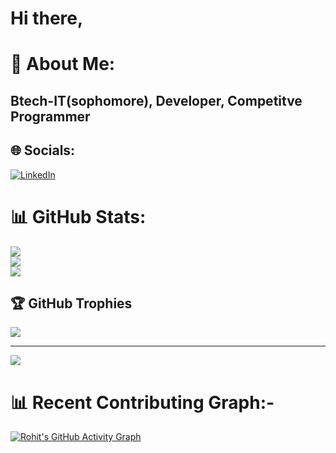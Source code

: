 <h1>Hi there,</h1>


# 💫 About Me:

<h2>Btech-IT(sophomore), Developer, Competitve Programmer</h2>


## 🌐 Socials:
[![LinkedIn](https://img.shields.io/badge/LinkedIn-%230077B5.svg?logo=linkedin&logoColor=white)](https://linkedin.com/in/https://www.linkedin.com/in/rohit-pandey-708875254/) 


# 📊 GitHub Stats:
![](https://github-readme-stats.vercel.app/api?username=Rohit-110&theme=vision-friendly-dark&hide_border=false&include_all_commits=false&count_private=true)<br/>
![](https://github-readme-streak-stats.herokuapp.com/?user=Rohit-110&theme=vision-friendly-dark&hide_border=false)<br/>
![](https://github-readme-stats.vercel.app/api/top-langs/?username=Rohit-110&theme=vision-friendly-dark&hide_border=false&include_all_commits=false&count_private=true&layout=compact)


## 🏆 GitHub Trophies
![](https://github-profile-trophy.vercel.app/?username=Rohit-110&theme=radical&no-frame=false&no-bg=false&margin-w=4)

---
[![](https://visitcount.itsvg.in/api?id=Rohit-110&icon=0&color=0)](https://visitcount.itsvg.in)

# 📊 Recent Contributing Graph:-
<a href="https://github.com/rohit-110/github-readme-activity-graph"><img src="https://camo.githubusercontent.com/358ef73d9d1b0dba9026430b36329932acc61f5517c41423d2effbee2b13c4df/68747470733a2f2f6769746875622d726561646d652d61637469766974792d67726170682e76657263656c2e6170702f67726170683f757365726e616d653d56617473616c426875766131312662675f636f6c6f723d66666366653926636f6c6f723d396534633938266c696e653d39653463393826706f696e743d34303364336426617265613d7472756526686964655f626f726465723d66616c7365" alt="Rohit's GitHub Activity Graph" data-canonical-src="https://github-readme-activity-graph.vercel.app/graph?username=rohit-110&amp;bg_color=ffcfe9&amp;color=9e4c98&amp;line=9e4c98&amp;point=403d3d&amp;area=true&amp;hide_border=false" style="max-width: 100%;"></a>
